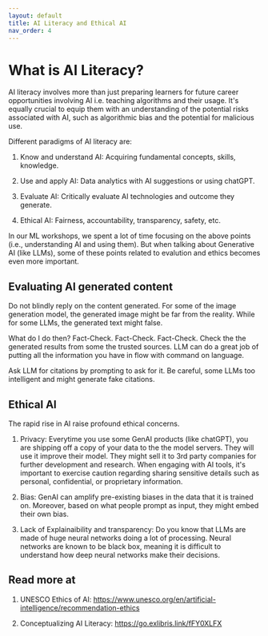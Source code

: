 ```yaml
---
layout: default
title: AI Literacy and Ethical AI
nav_order: 4
---
```

# What is AI Literacy? 

AI literacy involves more than just preparing learners for future career opportunities involving AI i.e. teaching algorithms and their usage. It's equally crucial to equip them with an understanding of the potential risks associated with AI, such as algorithmic bias and the potential for malicious use.


Different paradigms of AI literacy are: 

1. Know and understand AI: Acquiring fundamental concepts, skills, knowledge. 

2. Use and apply AI: Data analytics with AI suggestions or using chatGPT. 

3. Evaluate AI: Critically evaluate AI technologies and outcome they generate. 

4. Ethical AI: Fairness, accountability, transparency, safety, etc. 


In our ML workshops, we spent a lot of time focusing on the above points (i.e., understanding AI and using them). But when talking about Generative AI (like LLMs), some of these points related to evalution and ethics becomes even more important. 


## Evaluating AI generated content 
Do not blindly reply on the content generated. For some of the image generation model, the generated image might be far from the reality. While for some LLMs, the generated text might false. 

What do I do then?
Fact-Check. Fact-Check. Fact-Check. Check the the generated results from some the trusted sources. LLM can do a great job of putting all the information you have in flow with command on language. 

Ask LLM for citations by prompting to ask for it. Be careful, some LLMs too intelligent and might generate fake citations. 


## Ethical AI
The rapid rise in AI raise profound ethical concerns. 

1. Privacy: Everytime you use some GenAI products (like chatGPT), you are shipping off a copy of your data to the the model servers. They will use it improve their model. They might sell it to 3rd party companies for further development and research. When engaging with AI tools, it's important to exercise caution regarding sharing sensitive details such as personal, confidential, or proprietary information.

2. Bias: GenAI can amplify pre-existing biases in the data that it is trained on. Moreover, based on what people prompt as input, they might embed their own bias.  

3. Lack of Explainaibility and transparency: Do you know that LLMs are made of huge neural networks doing a lot of processing. Neural networks are known to be black box, meaning it is difficult to understand how deep neural networks make their decisions. 


## Read more at

1. UNESCO Ethics of AI: https://www.unesco.org/en/artificial-intelligence/recommendation-ethics

2. Conceptualizing AI Literacy: https://go.exlibris.link/fFY0XLFX 



